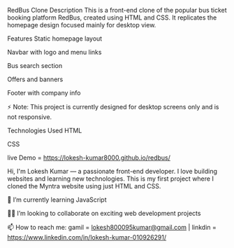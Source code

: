 RedBus Clone
Description
This is a front-end clone of the popular bus ticket booking platform RedBus, created using HTML and CSS.
It replicates the homepage design focused mainly for desktop view.

Features
Static homepage layout

Navbar with logo and menu links

Bus search section

Offers and banners

Footer with company info

⚡ Note: This project is currently designed for desktop screens only and is not responsive.

Technologies Used
HTML

CSS

live Demo = https://lokesh-kumar8000.github.io/redbus/ 

Hi, I'm Lokesh Kumar — a passionate front-end developer.
I love building websites and learning new technologies.
This is my first project where I cloned the Myntra website using just HTML and CSS.

🌱 I’m currently learning JavaScript

👯‍♂️ I’m looking to collaborate on exciting web development projects

📫 How to reach me: 
gamil = lokesh800095kumar@gmail.com |
linkdin = https://www.linkedin.com/in/lokesh-kumar-010926291/
